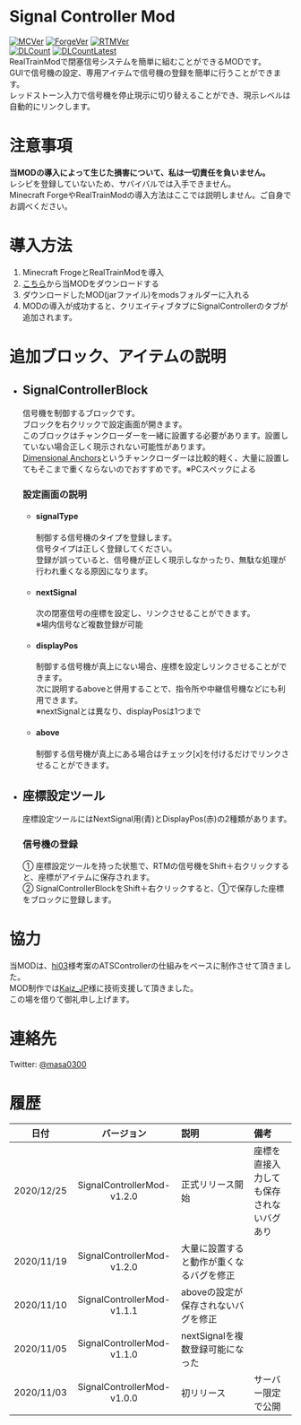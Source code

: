 # Signal Controller Mod
  [![MCVer](https://img.shields.io/badge/Minecraft-1.7.10-brightgreen)](https://www.minecraft.net/)
  [![ForgeVer](https://img.shields.io/badge/Forge-10.13.4.1558-important)](https://files.minecraftforge.net/maven/net/minecraftforge/forge/index_1.7.10.html)
  [![RTMVer](https://img.shields.io/badge/RealTrainMod-1.7.10.41-informational)](https://www.curseforge.com/minecraft/mc-mods/realtrainmod/files/3039063)  
  [![DLCount](https://img.shields.io/github/downloads/masa300/SignalControllerMod/total)](https://github.com/masa300/SignalControllerMod/releases)
  [![DLCountLatest](https://img.shields.io/github/downloads/masa300/SignalControllerMod/latest/total)](https://github.com/masa300/SignalControllerMod/releases/latest)  
  RealTrainModで閉塞信号システムを簡単に組むことができるMODです。  
  GUIで信号機の設定、専用アイテムで信号機の登録を簡単に行うことができます。  
  レッドストーン入力で信号機を停止現示に切り替えることができ、現示レベルは自動的にリンクします。  


# 注意事項
  **当MODの導入によって生じた損害について、私は一切責任を負いません。**  
  レシピを登録していないため、サバイバルでは入手できません。  
  Minecraft ForgeやRealTrainModの導入方法はここでは説明しません。ご自身でお調べください。  
  
# 導入方法
  1. Minecraft FrogeとRealTrainModを導入
  1. [こちら](https://github.com/masa300/SignalControllerMod/releases/latest)から当MODをダウンロードする
  1. ダウンロードしたMOD(jarファイル)をmodsフォルダーに入れる
  1. MODの導入が成功すると、クリエイティブタブにSignalControllerのタブが追加されます。

# 追加ブロック、アイテムの説明
- ## SignalControllerBlock
    信号機を制御するブロックです。  
    ブロックを右クリックで設定画面が開きます。  
    このブロックはチャンクローダーを一緒に設置する必要があります。設置していない場合正しく現示されない可能性があります。  
    [Dimensional Anchors](http://immibis.com/mcmoddl/)というチャンクローダーは比較的軽く、大量に設置してもそこまで重くならないのでおすすめです。※PCスペックによる  
    

  ### 設定画面の説明
  - #### signalType
    制御する信号機のタイプを登録します。  
    信号タイプは正しく登録してください。  
    登録が誤っていると、信号機が正しく現示しなかったり、無駄な処理が行われ重くなる原因になります。  

  - #### nextSignal
    次の閉塞信号の座標を設定し、リンクさせることができます。  
    ※場内信号など複数登録が可能  

  - #### displayPos
    制御する信号機が真上にない場合、座標を設定しリンクさせることができます。  
    次に説明するaboveと併用することで、指令所や中継信号機などにも利用できます。  
    ※nextSignalとは異なり、displayPosは1つまで  

  - #### above
    制御する信号機が真上にある場合はチェック[x]を付けるだけでリンクさせることができます。

- ## 座標設定ツール
  座標設定ツールにはNextSignal用(青)とDisplayPos(赤)の2種類があります。
  
  ### 信号機の登録
    ① 座標設定ツールを持った状態で、RTMの信号機をShift＋右クリックすると、座標がアイテムに保存されます。  
    ② SignalControllerBlockをShift＋右クリックすると、①で保存した座標をブロックに登録します。  

# 協力
  当MODは、[hi03](https://twitter.com/hi03_s)様考案のATSControllerの仕組みをベースに制作させて頂きました。  
  MOD制作では[Kaiz_JP](https://twitter.com/Kaiz_JP)様に技術支援して頂きました。  
  この場を借りて御礼申し上げます。

# 連絡先
  Twitter: [@masa0300](https://twitter.com/masa0300)

# 履歴
|日付|バージョン|説明|備考|
|:---:|:---:|:---|:---|
|2020/12/25|SignalControllerMod-v1.2.0|正式リリース開始|座標を直接入力しても保存されないバグあり|
|2020/11/19|SignalControllerMod-v1.2.0|大量に設置すると動作が重くなるバグを修正||
|2020/11/10|SignalControllerMod-v1.1.1|aboveの設定が保存されないバグを修正||
|2020/11/05|SignalControllerMod-v1.1.0|nextSignalを複数登録可能になった||
|2020/11/03|SignalControllerMod-v1.0.0|初リリース|サーバー限定で公開|

